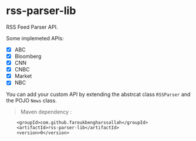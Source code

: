 rss-parser-lib
==========================

RSS Feed Parser API.

Some implemeted APIs: 

- [x] ABC
- [x] Bloomberg
- [x] CNN
- [x] CNBC
- [x] Market
- [x] NBC

You can add your custom API by extending the abstrcat class `RSSParser` and the
POJO `News` class.

> Maven dependency : 
```
    <groupId>com.github.faroukbengharssallah</groupId>
    <artifactId>rss-parser-lib</artifactId>
    <version>0</version>
```
